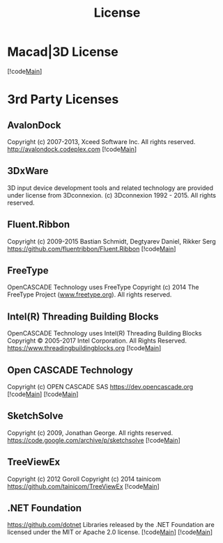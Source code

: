 ﻿---
uid: 6d66b830-344b-4400-a50c-ba31459287d9
title: License
---
# Macad\|3D License

[!code[Main](Macad.txt)]

# 3rd Party Licenses

## AvalonDock
Copyright (c) 2007-2013, Xceed Software Inc. All rights reserved.
http://avalondock.codeplex.com
[!code[Main](AvalonDock.txt)]

## 3DxWare
3D input device development tools and related technology are provided under license from 3Dconnexion.
(c) 3Dconnexion 1992 - 2015. All rights reserved.

## Fluent.Ribbon
Copyright (c) 2009-2015 Bastian Schmidt, Degtyarev Daniel, Rikker Serg
https://github.com/fluentribbon/Fluent.Ribbon
[!code[Main](FluentRibbon.txt)]

## FreeType
OpenCASCADE Technology uses FreeType Copyright (c) 2014 The FreeType Project (www.freetype.org).  All rights reserved.

## Intel(R) Threading Building Blocks
OpenCASCADE Technology uses Intel(R) Threading Building Blocks
Copyright © 2005-2017 Intel Corporation. All Rights Reserved.
https://www.threadingbuildingblocks.org
[!code[Main](IntelTbb.txt)]

## Open CASCADE Technology
Copyright (c) OPEN CASCADE SAS
https://dev.opencascade.org
[!code[Main](Occt.txt)]
[!code[Main](OcctException.txt)]

## SketchSolve
Copyright (c) 2009, Jonathan George. All rights reserved.
https://code.google.com/archive/p/sketchsolve
[!code[Main](SketchSolve.txt)]

## TreeViewEx
Copyright (c) 2012 Goroll
Copyright (c) 2014 tainicom
https://github.com/tainicom/TreeViewEx
[!code[Main](TreeViewEx.txt)]

## .NET Foundation
https://github.com/dotnet
Libraries released by the .NET Foundation are licensed under the MIT or Apache 2.0 license.
[!code[Main](MIT.txt)]
[!code[Main](Apache20.txt)]